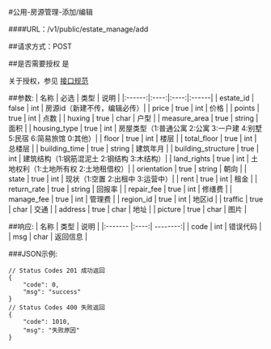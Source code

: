 #公用-房源管理-添加/编辑

####URL：/v1/public/estate_manage/add

##请求方式：POST

##是否需要授权
是

关于授权，参见 [接口规范][1]

##参数:
| 名称 | 必选 | 类型 | 说明 |
|:------:|:----:|:----:|:------|
| estate_id | false | int | 房源id（新建不传，编辑必传）|
| price | true | int | 价格 |
| points | true | int | 点数 |
| huxing | true | char | 户型 |
| measure_area | true | string | 面积 |
| housing_type | true | int | 房屋类型（1:普通公寓 2:公寓 3:一户建 4:别墅 5:民宿 6:简易旅馆 0:其他）|
| floor | true | int | 楼层 |
| total_floor | true | int | 总楼层 |
| building_time | true | string | 建筑年月 |
| building_structure | true | int | 建筑结构（1:钢筋混泥土 2:钢结构 3:木结构）|
| land_rights | true | int | 土地权利（1:土地所有权 2:土地租借权）|
| orientation | true | string | 朝向 |
| state | true | int | 现状（1:空置 2:出租中 3:运营中）|
| rent | true | int | 租金 |
| return_rate | true | string | 回报率 |
| repair_fee | true | int | 修缮费 |
| manage_fee | true | int | 管理费 |
| region_id | true | int | 地区id |
| traffic | true | char | 交通 |
| address | true | char | 地址 |
| picture | true | char | 图片 |

##响应:
| 名称  | 类型  | 说明 |
|:------- |:----:| --------:|
| code    | int  |  错误代码 |
| msg     | char |  返回信息 |

###JSON示例:
```
// Status Codes 201 成功返回
{
    "code": 0,
    "msg": "success"
}
// Status Codes 400 失败返回
{
    "code": 1010,
    "msg": "失败原因"
}
```
[1]: ../read/auth.html